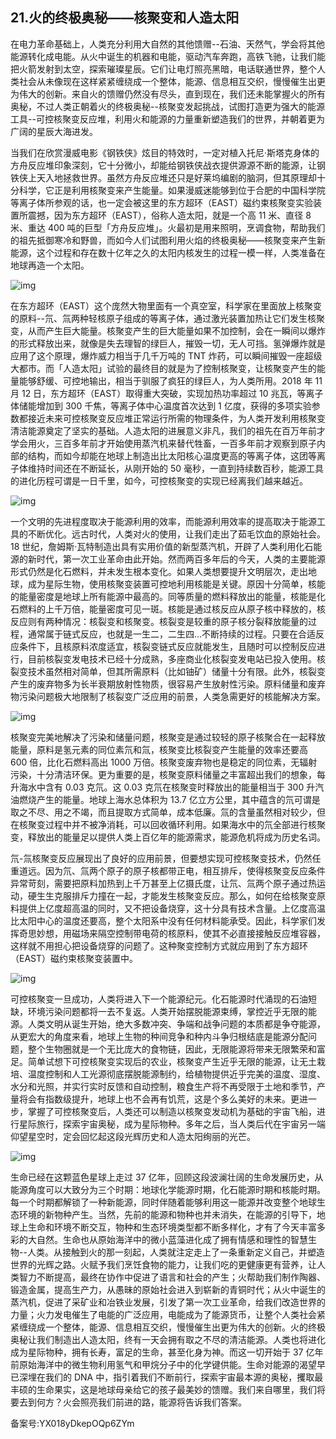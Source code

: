 ## 21.火的终极奥秘——核聚变和人造太阳
在电力革命基础上，人类充分利用大自然的其他馈赠--石油、天然气，学会将其他能源转化成电能。从火中诞生的机器和电能，驱动汽车奔跑，高铁飞驰，让我们能把火箭发射到太空，探索璀璨星辰。它们让电灯照亮黑暗，电话联通世界，整个人类社会从未像现在这样紧紧缠绕成一个整体，能源、信息相互交织，慢慢催生出更为伟大的创新。来自火的馈赠仍然没有尽头，直到现在，我们还未能掌握火的所有奥秘，不过人类正朝着火的终极奥秘--核聚变发起挑战，试图打造更为强大的能源工具--可控核聚变反应堆，利用火和能源的力量重新塑造我们的世界，并朝着更为广阔的星辰大海进发。


当我们在欣赏漫威电影《钢铁侠》炫目的特效时，一定对植入托尼·斯塔克身体的方舟反应堆印象深刻，它十分微小，却能给钢铁侠战衣提供源源不断的能源，让钢铁侠上天入地拯救世界。虽然方舟反应堆还只是好莱坞编剧的脑洞，但其原理却十分科学，它正是利用核聚变来产生能量。如果漫威迷能够到位于合肥的中国科学院等离子体所参观的话，也一定会被这里的东方超环（EAST）磁约束核聚变实验装置所震撼，因为东方超环（EAST），俗称人造太阳，就是一个高 11 米、直径 8 米、重达 400 吨的巨型「方舟反应堆」。火最初是用来照明，烹调食物，帮助我们的祖先抵御寒冷和野兽，而如今人们试图利用火焰的终极奥秘——核聚变来产生新能源，这个过程和存在数十亿年之久的太阳内核发生的过程一模一样，人类准备在地球再造一个太阳。


  



![img](https://pic2.zhimg.com/v2-cc8daf8f17efc3e1cae9d2870a923963.webp)

在东方超环（EAST）这个庞然大物里面有一个真空室，科学家在里面放上核聚变的原料--氘、氚两种轻核原子组成的等离子体，通过激光装置加热让它们发生核聚变，从而产生巨大能量。核聚变产生的巨大能量如果不加控制，会在一瞬间以爆炸的形式释放出来，就像是失去理智的绿巨人，摧毁一切，无人可挡。氢弹爆炸就是应用了这个原理，爆炸威力相当于几千万吨的 TNT 炸药，可以瞬间摧毁一座超级大都市。而「人造太阳」试验的最终目的就是为了控制核聚变，让核聚变产生的能量能够舒缓、可控地输出，相当于驯服了疯狂的绿巨人，为人类所用。2018 年 11 月 12 日，东方超环（EAST）取得重大突破，实现加热功率超过 10 兆瓦，等离子体储能增加到 300 千焦，等离子体中心温度首次达到 1 亿度，获得的多项实验参数都接近未来可控核聚变反应堆正常运行所需的物理条件，为人类开发利用核聚变清洁能源奠定了坚实的基础。人造太阳的进展意义非凡，我们的祖先在百万年前才学会用火，三百多年前才开始使用蒸汽机来替代牲畜，一百多年前才观察到原子内部的结构，而如今却能在地球上制造出比太阳核心温度更高的等离子体，这团等离子体维持时间还在不断延长，从刚开始的 50 毫秒，一直到持续数百秒，能源工具的进化历程可谓是一日千里，如今，可控核聚变的实现已经离我们越来越近。


  



![img](https://pic1.zhimg.com/v2-1b4272330e9510c22cdcd9d7d08798e0.webp)

一个文明的先进程度取决于能源利用的效率，而能源利用效率的提高取决于能源工具的不断优化。远古时代，人类对火的使用，让我们走出了茹毛饮血的原始社会。18 世纪，詹姆斯·瓦特制造出具有实用价值的新型蒸汽机，开辟了人类利用化石能源的新时代，第一次工业革命由此开始。然而两百多年后的今天，人类的主要能源形式仍然是化石燃料，并未发生根本变化。如果人类想要提升文明层次，走出地球，成为星际生物，使用核聚变装置可控地利用核能是关键。原因十分简单，核能的能量密度是地球上所有能源中最高的。同等质量的燃料释放出的能量，核能是化石燃料的上千万倍，能量密度可见一斑。核能是通过核反应从原子核中释放的，核反应则有两种情况：核裂变和核聚变。核裂变是较重的原子核分裂释放能量的过程，通常属于链式反应，也就是一生二，二生四...不断持续的过程。只要在合适反应条件下，且核原料浓度适宜，核裂变链式反应就能发生，且随时可以控制反应进行，目前核裂变发电技术已经十分成熟，多座商业化核裂变发电站已投入使用。核裂变技术虽然相对简单，但其所需原料（比如铀矿）储量十分有限。此外，核裂变产生的废弃物多为长半衰期放射性物质，很容易产生放射性污染。原料储量和废弃物污染问题极大地限制了核裂变广泛应用的前景，人类急需更好的核能解决方案。


  



![img](https://pic3.zhimg.com/v2-6709373d728eeb5a2536307380f9f4f4.webp)

核聚变完美地解决了污染和储量问题，核聚变是通过较轻的原子核聚合在一起释放能量，原料是氢元素的同位素氘和氚，核聚变比核裂变产生能量的效率还要高 600 倍，比化石燃料高出 1000 万倍。核聚变废弃物也是稳定的同位素，无辐射污染，十分清洁环保。更为重要的是，核聚变原料储量之丰富超出我们的想象，每升海水中含有 0.03 克氘。这 0.03 克氘在核聚变时释放出的能量相当于 300 升汽油燃烧产生的能量。地球上海水总体积为 13.7 亿立方公里，其中蕴含的氘可谓是取之不尽、用之不竭，而且提取方式简单，成本低廉。氚的含量虽然相对较少，但在核聚变过程中并不被净消耗，可以回收循环利用。如果海水中的氘全部进行核聚变，释放出的能量足以提供人类上百亿年的能源需求，能源危机将成为历史名词。


氘-氚核聚变反应展现出了良好的应用前景，但要想实现可控核聚变技术，仍然任重道远。因为氘、氚两个原子的原子核都带正电，相互排斥，使得核聚变反应条件异常苛刻，需要把原料加热到上千万甚至上亿摄氏度，让氘、氚两个原子通过热运动，硬生生克服排斥力撞在一起，才能发生核聚变反应。那么，如何在给核聚变原料提供上亿度超高温的同时，又不把设备烧穿，这十分具有技术含量。上亿度高温比太阳中心的温度还要高，整个太阳系中没有任何材料能承受。因此，科学家们发挥奇思妙想，用磁场来隔空控制带电荷的核原料，使其不必直接接触反应堆容器，这样就不用担心把设备烧穿的问题了。这种聚变控制方式就应用到了东方超环（EAST）磁约束核聚变装置中。


  



![img](https://pic3.zhimg.com/v2-634e262d22cd00724c4a23050fb4b53a.webp)

可控核聚变一旦成功，人类将进入下一个能源纪元。化石能源时代涌现的石油短缺，环境污染问题都将一去不复返。人类开始摆脱能源束缚，掌控近乎无限的能源。人类文明从诞生开始，绝大多数冲突、争端和战争问题的本质都是争夺能源，从更宏大的角度来看，地球上生物的种间竞争和种内斗争归根结底是能源分配问题，整个生物圈就是一个无比庞大的食物链，因此，无限能源将带来无限繁荣和富足。简单试想下可控核聚变实现后的农业，核聚变产生近乎无限的能源，让无土栽培、温度控制和人工光源彻底摆脱能源制约，给植物提供近乎完美的温度、湿度、水分和光照，并实行实时反馈和自动控制，粮食生产将不再受限于土地和季节，产量将会有指数级提升，地球上也不会再有饥荒，这是个多么美好的未来。更进一步，掌握了可控核聚变后，人类还可以制造以核聚变发动机为基础的宇宙飞船，进行星际旅行，探索宇宙奥秘，成为星际物种。多年之后，当人类后代在宇宙另一端仰望星空时，定会回忆起这段光辉历史和人造太阳绚丽的光芒。


  



![img](https://pic3.zhimg.com/v2-57e3caee8974ccb75d0daa72793a4005.webp)

生命已经在这颗蓝色星球上走过 37 亿年，回顾这段波澜壮阔的生命发展历史，从能源角度可以大致分为三个时期：地球化学能源时期，化石能源时期和核能时期。每一个时期都解锁了一种新能源，同时伴随着能够利用这一能源并改变整个地球生态环境的新物种产生。当然，先前的能源和物种也并未消失，在能源的引导下，地球上生命和环境不断交互，物种和生态环境类型都不断多样化，才有了今天丰富多彩的大自然。生命也从原始海洋中的微小蓝藻进化成了拥有情感和理性的智慧生物--人类。从接触到火的那一刻起，人类就注定走上了一条重新定义自己，并塑造世界的光辉之路。火赋予我们烹饪食物的能力，让我们吃的更健康更有营养，让人类智力不断提高，最终在协作中促进了语言和社会的产生；火帮助我们制作陶器、锻造金属，提高生产力，从愚昧的原始社会进入到崭新的青铜时代；从火中诞生的蒸汽机，促进了采矿业和冶铁业发展，引发了第一次工业革命，给我们改造世界的力量；火力发电催生了电能的广泛应用，电能成为了能源货币，让整个人类社会紧紧缠绕成一个整体，能源、信息相互交织，慢慢催生出更为伟大的创新。火的终极奥秘让我们制造出人造太阳，终有一天会拥有取之不尽的清洁能源。人类也将进化成为星际物种，拥有长寿，富足的生命，甚至化身为神。而这一切开始于 37 亿年前原始海洋中的微生物利用氢气和甲烷分子中的化学键供能。生命对能源的渴望早已深埋在我们的 DNA 中，指引着我们不断前行，探索宇宙最本源的奥秘，攫取最丰硕的生命果实，这是地球母亲给它的孩子最美妙的馈赠。我们来自哪里，我们将要去到何方？火会照亮我们前进的路，能源将告诉我们答案。


备案号:YX018yDkepOQp6ZYm


